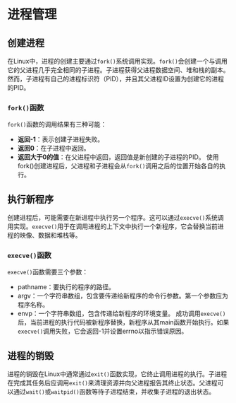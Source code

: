 # 进程管理

## 创建进程
在Linux中，进程的创建主要通过`fork()`系统调用实现。`fork()`会创建一个与调用它的父进程几乎完全相同的子进程。子进程获得父进程数据空间、堆和栈的副本。然而，子进程有自己的进程标识符（PID），并且其父进程ID设置为创建它的进程的PID。

### `fork()`函数
`fork()`函数的调用结果有三种可能：

- **返回-1**：表示创建子进程失败。
- **返回0**：在子进程中返回。
- **返回大于0的值**：在父进程中返回，返回值是新创建的子进程的PID。
使用fork()创建进程后，父进程和子进程会从`fork()`调用之后的位置开始各自的执行。

## 执行新程序
创建进程后，可能需要在新进程中执行另一个程序。这可以通过`execve()`系统调用实现。`execve()`用于在调用进程的上下文中执行一个新程序，它会替换当前进程的映像、数据和堆栈等。

### `execve()`函数
`execve()`函数需要三个参数：

- pathname：要执行的程序的路径。
- argv：一个字符串数组，包含要传递给新程序的命令行参数。第一个参数应为程序名称。
- envp：一个字符串数组，包含传递给新程序的环境变量。
成功调用`execve()`后，当前进程的执行代码被新程序替换，新程序从其main函数开始执行。如果`execve()`调用失败，它会返回-1并设置errno以指示错误原因。

## 进程的销毁
进程的销毁在Linux中通常通过`exit()`函数实现，它终止调用进程的执行。子进程在完成其任务后应调用`exit()`来清理资源并向父进程报告其终止状态。父进程可以通过`wait()`或`waitpid()`函数等待子进程结束，并收集子进程的退出状态。